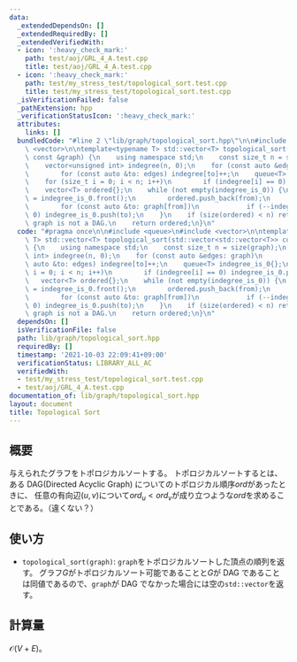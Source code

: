 ```yaml
---
data:
  _extendedDependsOn: []
  _extendedRequiredBy: []
  _extendedVerifiedWith:
  - icon: ':heavy_check_mark:'
    path: test/aoj/GRL_4_A.test.cpp
    title: test/aoj/GRL_4_A.test.cpp
  - icon: ':heavy_check_mark:'
    path: test/my_stress_test/topological_sort.test.cpp
    title: test/my_stress_test/topological_sort.test.cpp
  _isVerificationFailed: false
  _pathExtension: hpp
  _verificationStatusIcon: ':heavy_check_mark:'
  attributes:
    links: []
  bundledCode: "#line 2 \"lib/graph/topological_sort.hpp\"\n\n#include <queue>\n#include\
    \ <vector>\n\ntemplate<typename T> std::vector<T> topological_sort(std::vector<std::vector<T>>\
    \ const &graph) {\n    using namespace std;\n    const size_t n = size(graph);\n\
    \    vector<unsigned int> indegree(n, 0);\n    for (const auto &edges: graph)\n\
    \        for (const auto &to: edges) indegree[to]++;\n    queue<T> indegree_is_0{};\n\
    \    for (size_t i = 0; i < n; i++)\n        if (indegree[i] == 0) indegree_is_0.push(i);\n\
    \    vector<T> ordered{};\n    while (not empty(indegree_is_0)) {\n        T from\
    \ = indegree_is_0.front();\n        ordered.push_back(from);\n        indegree_is_0.pop();\n\
    \        for (const auto &to: graph[from])\n            if (--indegree[to] ==\
    \ 0) indegree_is_0.push(to);\n    }\n    if (size(ordered) < n) return {};  //\
    \ graph is not a DAG.\n    return ordered;\n}\n"
  code: "#pragma once\n\n#include <queue>\n#include <vector>\n\ntemplate<typename\
    \ T> std::vector<T> topological_sort(std::vector<std::vector<T>> const &graph)\
    \ {\n    using namespace std;\n    const size_t n = size(graph);\n    vector<unsigned\
    \ int> indegree(n, 0);\n    for (const auto &edges: graph)\n        for (const\
    \ auto &to: edges) indegree[to]++;\n    queue<T> indegree_is_0{};\n    for (size_t\
    \ i = 0; i < n; i++)\n        if (indegree[i] == 0) indegree_is_0.push(i);\n \
    \   vector<T> ordered{};\n    while (not empty(indegree_is_0)) {\n        T from\
    \ = indegree_is_0.front();\n        ordered.push_back(from);\n        indegree_is_0.pop();\n\
    \        for (const auto &to: graph[from])\n            if (--indegree[to] ==\
    \ 0) indegree_is_0.push(to);\n    }\n    if (size(ordered) < n) return {};  //\
    \ graph is not a DAG.\n    return ordered;\n}\n"
  dependsOn: []
  isVerificationFile: false
  path: lib/graph/topological_sort.hpp
  requiredBy: []
  timestamp: '2021-10-03 22:09:41+09:00'
  verificationStatus: LIBRARY_ALL_AC
  verifiedWith:
  - test/my_stress_test/topological_sort.test.cpp
  - test/aoj/GRL_4_A.test.cpp
documentation_of: lib/graph/topological_sort.hpp
layout: document
title: Topological Sort
---
```


## 概要

与えられたグラフをトポロジカルソートする。 トポロジカルソートするとは、ある DAG(Directed Acyclic Graph) についてのトポロジカル順序$ord$があったときに、 任意の有向辺$(u,v)$について$ord_{u}<
ord_{v}$が成り立つような$ord$を求めることである。（違くない？）

## 使い方

- `topological_sort(graph)`: `graph`をトポロジカルソートした頂点の順列を返す。 グラフ$G$がトポロジカルソート可能であることと$G$が DAG であることは同値であるので、`graph`が DAG
  でなかった場合には空の`std::vector`を返す。

## 計算量

$\mathcal{O}(V+E)$。